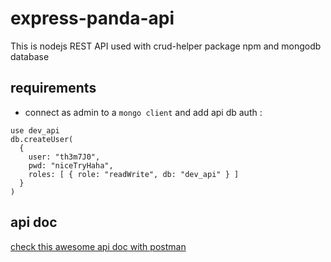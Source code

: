 # express-panda-api
This is nodejs REST API used with crud-helper package npm and mongodb database 

## requirements 

- connect as admin to a `mongo client` and add api db auth : 
```
use dev_api
db.createUser(
  {
    user: "th3m7J0",
    pwd: "niceTryHaha",
    roles: [ { role: "readWrite", db: "dev_api" } ]
  }
)
```

## api doc

[check this awesome api doc with postman ](https://documenter.getpostman.com/view/11334837/Szt5gWhR)
